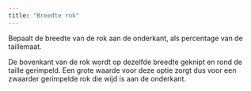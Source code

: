 ```yaml
---
title: "Breedte rok"
---
```


Bepaalt de breedte van de rok aan de onderkant, als percentage van de taillemaat.

De bovenkant van de rok wordt op dezelfde breedte geknipt en rond de taille gerimpeld. Een grote waarde voor deze optie zorgt dus voor een zwaarder gerimpelde rok die wijd is aan de onderkant.
